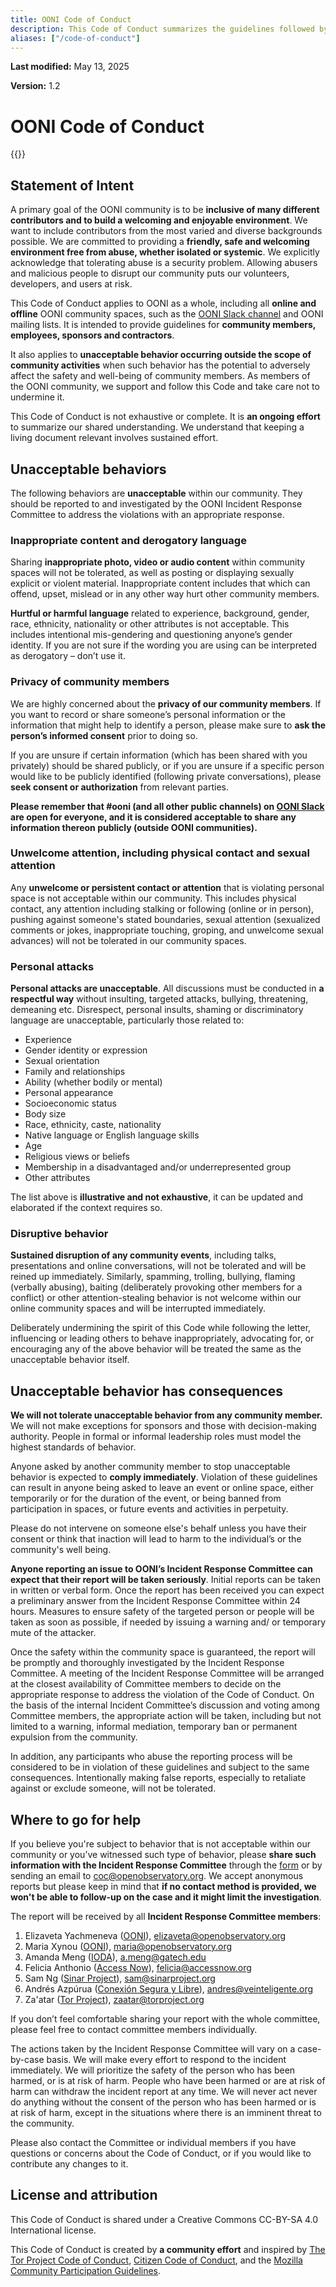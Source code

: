 ```yaml
---
title: OONI Code of Conduct
description: This Code of Conduct summarizes the guidelines followed by OONI Community members including employees, sponsors and contractors.
aliases: ["/code-of-conduct"]
---
```

**Last modified:** May 13, 2025

**Version:** 1.2

# OONI Code of Conduct

{{<table-of-contents>}}

## Statement of Intent

A primary goal of the OONI community is to be **inclusive of many different contributors and to build a welcoming and enjoyable environment**. We want to include contributors from the most varied and diverse backgrounds possible. We are committed to providing a **friendly, safe and welcoming environment free from abuse, whether isolated or systemic**. We explicitly acknowledge that tolerating abuse is a security problem. Allowing abusers and malicious people to disrupt our community puts our volunteers, developers, and users at risk. 

This Code of Conduct applies to OONI as a whole, including all **online and offline** OONI community spaces, such as the [OONI Slack channel](https://slack.ooni.org/) and OONI mailing lists. It is intended to provide guidelines for **community members, employees, sponsors and contractors**.

It also applies to **unacceptable behavior occurring outside the scope of community activities** when such behavior has the potential to adversely affect the safety and well-being of community members. As members of the OONI community, we support and follow this Code and take care not to undermine it.

This Code of Conduct is not exhaustive or complete. It is **an ongoing effort** to summarize our shared understanding. We understand that keeping a living document relevant involves sustained effort.

## Unacceptable behaviors

The following behaviors are **unacceptable** within our community. They should be reported to and investigated by the OONI Incident Response Committee to address the violations with an appropriate response.

### Inappropriate content and derogatory language

Sharing **inappropriate photo, video or audio content** within community spaces will not be tolerated, as well as posting or displaying sexually explicit or violent material. Inappropriate content includes that which can offend, upset, mislead or in any other way hurt other community members.

**Hurtful or harmful language** related to experience, background, gender, race, ethnicity, nationality or other attributes is not acceptable. This includes intentional mis-gendering and questioning anyone’s gender identity. If you are not sure if the wording you are using can be interpreted as derogatory – don’t use it. 

### Privacy of community members 

We are highly concerned about the **privacy of our community members**. If you want to record or share someone’s personal information or the information that might help to identify a person, please make sure to **ask the person’s informed consent** prior to doing so. 

If you are unsure if certain information (which has been shared with you privately) should be shared publicly, or if you are unsure if a specific person would like to be publicly identified (following private conversations), please **seek consent or authorization** from relevant parties.

**Please remember that #ooni (and all other public channels) on [OONI Slack](https://slack.ooni.org/) are open for everyone, and it is considered acceptable to share any information thereon publicly (outside OONI communities).**

### Unwelcome attention, including physical contact and sexual attention

Any **unwelcome or persistent contact or attention** that is violating personal space is not acceptable within our community. This includes physical contact, any attention including stalking or following (online or in person), pushing against someone's stated boundaries, sexual attention (sexualized comments or jokes, inappropriate touching, groping, and unwelcome sexual advances) will not be tolerated in our community spaces. 

### Personal attacks

**Personal attacks are unacceptable**. All discussions must be conducted in **a respectful way** without insulting, targeted attacks, bullying, threatening, demeaning etc. Disrespect, personal insults, shaming or discriminatory language are unacceptable, particularly those related to:

* Experience
* Gender identity or expression
* Sexual orientation
* Family and relationships
* Ability (whether bodily or mental)
* Personal appearance
* Socioeconomic status
* Body size
* Race, ethnicity, caste, nationality
* Native language or English language skills
* Age
* Religious views or beliefs
* Membership in a disadvantaged and/or underrepresented group
* Other attributes

The list above is **illustrative and not exhaustive**, it can be updated and elaborated if the context requires so. 

### Disruptive behavior 

**Sustained disruption of any community events**, including talks, presentations and online conversations, will not be tolerated and will be reined up immediately. Similarly, spamming, trolling, bullying, flaming (verbally abusing), baiting (deliberately provoking other members for a conflict) or other attention-stealing behavior is not welcome within our online community spaces and will be interrupted immediately.

Deliberately undermining the spirit of this Code while following the letter, influencing or leading others to behave inappropriately, advocating for, or encouraging any of the above behavior will be treated the same as the unacceptable behavior itself. 

## Unacceptable behavior has consequences

**We will not tolerate unacceptable behavior from any community member.** We will not make exceptions for sponsors and those with decision-making authority. People in formal or informal leadership roles must model the highest standards of behavior.

Anyone asked by another community member to stop unacceptable behavior is expected to **comply immediately**. Violation of these guidelines can result in anyone being asked to leave an event or online space, either temporarily or for the duration of the event, or being banned from participation in spaces, or future events and activities in perpetuity. 

Please do not intervene on someone else's behalf unless you have their consent or think that inaction will lead to harm to the individual’s or the community's well being. 

**Anyone reporting an issue to OONI’s Incident Response Committee can expect that their report will be taken seriously**. Initial reports can be taken in written or verbal form. Once the report has been received you can expect a preliminary answer from the Incident Response Committee within 24 hours. Measures to ensure safety of the targeted person or people will be taken as soon as possible, if needed by issuing a warning and/ or temporary mute of the attacker. 

Once the safety within the community space is guaranteed, the report will be promptly and thoroughly investigated by the Incident Response Committee. A meeting of the Incident Response Committee will be arranged at the closest availability of Committee members to decide on the appropriate response to address the violation of the Code of Conduct. On the basis of the internal Incident Committee’s discussion and voting among Committee members, the appropriate action will be taken, including but not limited to a warning, informal mediation, temporary ban or permanent expulsion from the community.

In addition, any participants who abuse the reporting process will be considered to be in violation of these guidelines and subject to the same consequences. Intentionally making false reports, especially to retaliate against or exclude someone, will not be tolerated.

## Where to go for help

If you believe you're subject to behavior that is not acceptable within our community or you’ve witnessed such type of behavior, please **share such information with the Incident Response Committee** through the [form](https://docs.google.com/forms/d/e/1FAIpQLScZ4i4LpPqGKJG8uCZ0L1ql3xjcdnEE70W5kzX039qH4-CU_Q/viewform?usp=sf_link) or by sending an email to coc@openobservatory.org. We accept anonymous reports but please keep in mind that **if no contact method is provided, we won't be able to follow-up on the case and it might limit the investigation**. 

The report will be received by all **Incident Response Committee members**:

1. Elizaveta Yachmeneva ([OONI](https://ooni.org/)), elizaveta@openobservatory.org
2. Maria Xynou ([OONI](https://ooni.org/)), maria@openobservatory.org 
3. Amanda Meng ([IODA](https://ioda.inetintel.cc.gatech.edu/)), a.meng@gatech.edu 
4. Felicia Anthonio ([Access Now](https://www.accessnow.org/)), felicia@accessnow.org   
5. Sam Ng ([Sinar Project](https://sinarproject.org/)), sam@sinarproject.org 
6. Andrés Azpúrua ([Conexión Segura y Libre](https://conexionsegura.org/)), andres@veinteligente.org 
7. Za'atar ([Tor Project](https://www.torproject.org/)), zaatar@torproject.org  

If you don’t feel comfortable sharing your report with the whole committee, please feel free to contact committee members individually.

The actions taken by the Incident Response Committee will vary on a case-by-case basis. We will make every effort to respond to the incident immediately. We will prioritize the safety of the person who has been harmed, or is at risk of harm. People who have been harmed or are at risk of harm can withdraw the incident report at any time. We will never act never do anything without the consent of the person who has been harmed or is at risk of harm, except in the situations where there is an imminent threat to the community.

Please also contact the Committee or individual members if you have questions or concerns about the Code of Conduct, or if you would like to contribute any changes to it. 

## License and attribution

This Code of Conduct is shared under a Creative Commons CC-BY-SA 4.0 International license.

This Code of Conduct is created by **a community effort** and inspired by [The Tor Project Code of Conduct](https://gitweb.torproject.org/community/policies.git/plain/code_of_conduct.txt), [Citizen Code of Conduct](https://citizencodeofconduct.org/), and the [Mozilla Community Participation Guidelines](https://www.mozilla.org/en-US/about/governance/policies/participation/#:~:text=Your%20actions%20influence%20others%20to,highest%20good%20for%20Mozilla's%20mission.).

